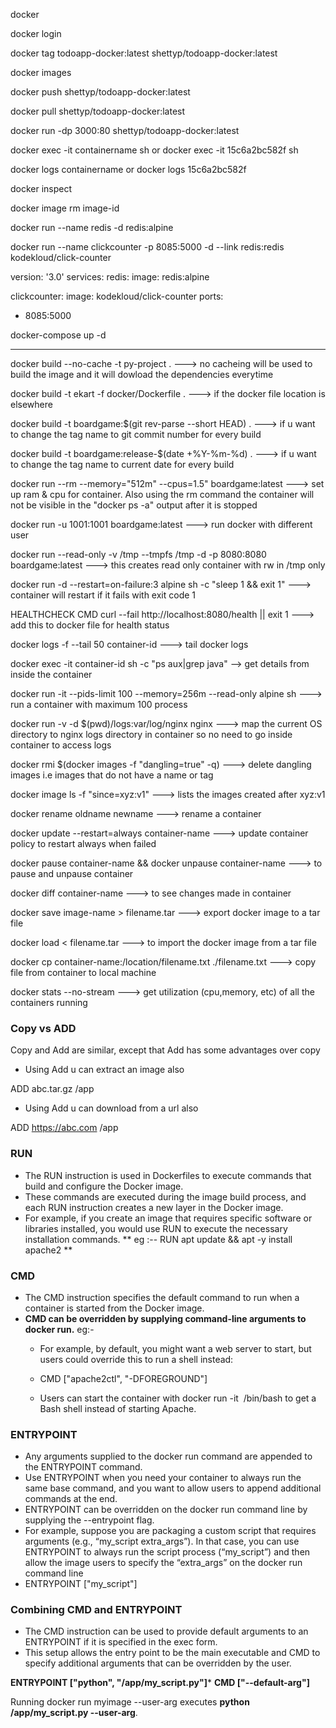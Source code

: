 docker

docker login

docker tag todoapp-docker:latest shettyp/todoapp-docker:latest

docker images

docker push shettyp/todoapp-docker:latest

docker pull shettyp/todoapp-docker:latest

docker run -dp 3000:80 shettyp/todoapp-docker:latest

docker exec -it containername sh
or
docker exec -it 15c6a2bc582f sh

docker logs containername
or
docker logs 15c6a2bc582f

docker inspect

docker image rm image-id

docker run --name redis -d redis:alpine

docker run --name clickcounter -p 8085:5000 -d --link redis:redis kodekloud/click-counter

version: '3.0'
services:
  redis:
  image: redis:alpine

  clickcounter:
  image: kodekloud/click-counter
  ports:
  - 8085:5000

docker-compose up -d

********************************************************************************

docker build --no-cache -t py-project .   --->  no cacheing will be used to build the image and it will dowload the dependencies everytime 

docker build -t ekart -f docker/Dockerfile .    --->   if the docker file location is elsewhere 

docker build -t boardgame:$(git rev-parse --short HEAD) .   --->  if u want to change the tag name to git commit number for every build

docker build -t boardgame:release-$(date +%Y-%m-%d) .   --->  if u want to change the tag name to current date for every build

docker run --rm --memory="512m" --cpus=1.5" boardgame:latest  --->  set up ram & cpu for container. Also using the rm command the container will not be visible in the "docker ps -a" output after it is stopped

docker run -u 1001:1001 boardgame:latest   --->  run docker with different user 

docker run --read-only -v /tmp --tmpfs /tmp -d -p 8080:8080 boardgame:latest   ---> this creates read only container with rw in /tmp only

docker run -d --restart=on-failure:3 alpine sh -c "sleep 1 && exit 1" ---> container will restart if it fails with exit code 1

HEALTHCHECK CMD curl --fail http://localhost:8080/health || exit 1 ---> add this to docker file for health status

docker logs -f --tail 50 container-id ---> tail docker logs  

docker exec -it container-id sh -c "ps aux|grep java" --> get details from inside the container

docker run -it --pids-limit 100 --memory=256m --read-only alpine sh ---> run a container with maximum 100 process

docker run -v -d $(pwd)/logs:var/log/nginx nginx ---> map the current OS directory to nginx logs directory in container so no need to go inside container to access logs

docker rmi $(docker images -f "dangling=true" -q) ---> delete dangling images i.e images that do not have a name or tag 

docker image ls -f "since=xyz:v1" ---> lists the images created after xyz:v1

docker rename oldname newname  ---> rename a container

docker update --restart=always container-name ---> update container policy to restart always when failed

docker pause container-name && docker unpause container-name ---> to pause and unpause container

docker diff container-name ---> to see changes made in container

docker save image-name > filename.tar ---> export docker image to a tar file

docker load < filename.tar ---> to import the docker image from a tar file

docker cp container-name:/location/filename.txt ./filename.txt ---> copy file from container to local machine

docker stats --no-stream ---> get utilization (cpu,memory, etc) of all the containers running 

### Copy vs ADD
Copy and Add are similar, except that Add has some advantages over copy

- Using Add u can extract an image also

ADD  abc.tar.gz  /app

- Using Add u can download from a url also

ADD  https://abc.com  /app

### RUN

* The RUN instruction is used in Dockerfiles to execute commands that build and configure the Docker image.
* These commands are executed during the image build process, and each RUN instruction creates a new layer in the Docker image.
* For example, if you create an image that requires specific software or libraries installed, you would use RUN to execute the necessary installation commands.
** eg :-- RUN apt update && apt -y install apache2 **

### CMD
* The CMD instruction specifies the default command to run when a container is started from the Docker image.
* **CMD can be overridden by supplying command-line arguments to docker run.**
  eg:-
  * For example, by default, you might want a web server to start, but users could override this to run a shell instead:
  * CMD ["apache2ctl", "-DFOREGROUND"]
 
  * Users can start the container with docker run -it <image> /bin/bash to get a Bash shell instead of starting Apache.
 
### ENTRYPOINT

* Any arguments supplied to the docker run command are appended to the ENTRYPOINT command.
* Use ENTRYPOINT when you need your container to always run the same base command, and you want to allow users to append additional commands at the end.
* ENTRYPOINT can be overridden on the docker run command line by supplying the --entrypoint flag.
* For example, suppose you are packaging a custom script that requires arguments (e.g., “my_script extra_args”). In that case, you can use ENTRYPOINT to always run the script process (“my_script”) and then allow the image users to specify the “extra_args” on the docker run command line
* ENTRYPOINT ["my_script"]

### Combining CMD and ENTRYPOINT
* The CMD instruction can be used to provide default arguments to an ENTRYPOINT if it is specified in the exec form.
* This setup allows the entry point to be the main executable and CMD to specify additional arguments that can be overridden by the user.

**ENTRYPOINT ["python", "/app/my_script.py"]***
**CMD ["--default-arg"]**

Running docker run myimage --user-arg executes **python /app/my_script.py --user-arg**.
